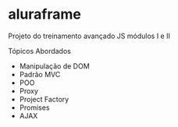 # aluraframe
Projeto do treinamento avançado JS módulos I e II

Tópicos Abordados
- Manipulação de DOM
- Padrão MVC
- POO
- Proxy
- Project Factory
- Promises
- AJAX

